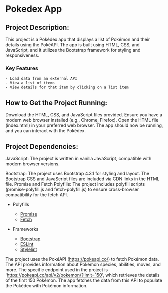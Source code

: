 # Pokedex App

## Project Description:

This project is a Pokédex app that displays a list of Pokémon and their details using the PokéAPI. The app is built using HTML, CSS, and JavaScript, and it utilizes the Bootstrap framework for styling and responsiveness.

### Key Features
    - Load data from an external API
    - View a list of items
    - View details for that item by clicking on a list item

## How to Get the Project Running:

Download the HTML, CSS, and JavaScript files provided.
Ensure you have a modern web browser installed (e.g., Chrome, Firefox).
Open the HTML file (index.html) in your preferred web browser.
The app should now be running, and you can interact with the Pokédex.

## Project Dependencies:

JavaScript: The project is written in vanilla JavaScript, compatible with modern browser versions.

Bootstrap: The project uses Bootstrap 4.3.1 for styling and layout. The Bootstrap CSS and JavaScript files are included via CDN links in the HTML file.
Promise and Fetch Polyfills: The project includes polyfill scripts (promise-polyfill.js and fetch-polyfill.js) to ensure cross-browser compatibility for the fetch API.

- Polyfills
   - [Promise](https://raw.githubusercontent.com/taylorhakes/promise-polyfill/master/dist/polyfill.js)
   - [Fetch](https://github.com/github/fetch/blob/master/fetch.js)


- Frameworks
   - [Bootstrap](https://getbootstrap.com/)
   - [ESLint](https://eslint.org/docs/latest/)
   - [Stylelint](https://gist.github.com/mydea/8a5c49b2a13320871ab29eb88a0e7d37)

The project uses the PokéAPI (https://pokeapi.co/) to fetch Pokémon data. The API provides information about Pokémon species, abilities, moves, and more. The specific endpoint used in the project is 'https://pokeapi.co/api/v2/pokemon/?limit=150', which retrieves the details of the first 150 Pokémon. The app fetches the data from this API to populate the Pokédex with Pokémon information.
